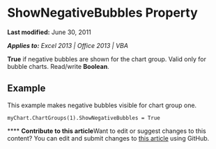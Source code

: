 
# ShowNegativeBubbles Property

 **Last modified:** June 30, 2011

 _**Applies to:** Excel 2013 | Office 2013 | VBA_

 **True** if negative bubbles are shown for the chart group. Valid only for bubble charts. Read/write **Boolean**.


## Example

This example makes negative bubbles visible for chart group one.


```
myChart.ChartGroups(1).ShowNegativeBubbles = True
```


****   **Contribute to this article**Want to edit or suggest changes to this content? You can edit and submit changes to  [this article](https://github.com/jhershey00/VBA_Excel_Test/OpenXMLCon/articles/1ef1b415-8e89-a57d-249c-db7e85086d4c.md) using GitHub.

